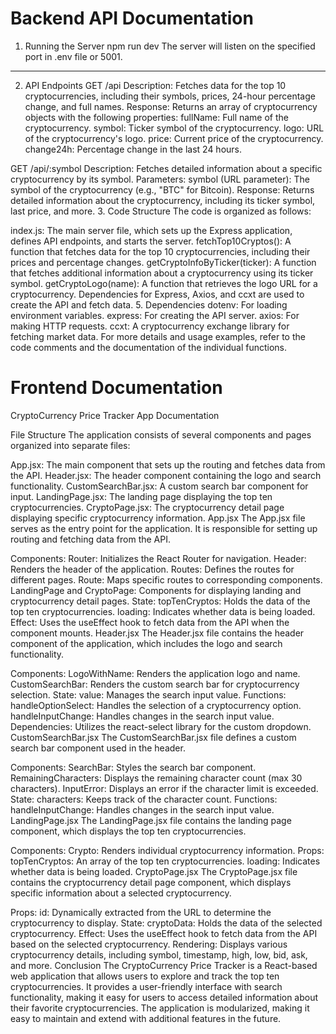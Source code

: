 # Backend API Documentation
1. Running the Server
    npm run dev
The server will listen on the specified port in .env file or 5001.
_____________________________________________________
2. API Endpoints
GET /api 
Description: Fetches data for the top 10 cryptocurrencies, including their symbols, prices, 24-hour percentage change, and full names.
Response: Returns an array of cryptocurrency objects with the following properties:
fullName: Full name of the cryptocurrency.
symbol: Ticker symbol of the cryptocurrency.
logo: URL of the cryptocurrency's logo.
price: Current price of the cryptocurrency.
change24h: Percentage change in the last 24 hours.

GET /api/:symbol 
Description: Fetches detailed information about a specific cryptocurrency by its symbol.
Parameters:
symbol (URL parameter): The symbol of the cryptocurrency (e.g., "BTC" for Bitcoin).
Response: Returns detailed information about the cryptocurrency, including its ticker symbol, last price, and more.
3. Code Structure
The code is organized as follows:

index.js: The main server file, which sets up the Express application, defines API endpoints, and starts the server.
fetchTop10Cryptos(): A function that fetches data for the top 10 cryptocurrencies, including their prices and percentage changes.
getCryptoInfoByTicker(ticker): A function that fetches additional information about a cryptocurrency using its ticker symbol.
getCryptoLogo(name): A function that retrieves the logo URL for a cryptocurrency.
Dependencies for Express, Axios, and ccxt are used to create the API and fetch data.
5. Dependencies
dotenv: For loading environment variables.
express: For creating the API server.
axios: For making HTTP requests.
ccxt: A cryptocurrency exchange library for fetching market data.
For more details and usage examples, refer to the code comments and the documentation of the individual functions.
# Frontend Documentation
CryptoCurrency Price Tracker App Documentation

File Structure
The application consists of several components and pages organized into separate files:

App.jsx: The main component that sets up the routing and fetches data from the API.
Header.jsx: The header component containing the logo and search functionality.
CustomSearchBar.jsx: A custom search bar component for input.
LandingPage.jsx: The landing page displaying the top ten cryptocurrencies.
CryptoPage.jsx: The cryptocurrency detail page displaying specific cryptocurrency information.
App.jsx
The App.jsx file serves as the entry point for the application. It is responsible for setting up routing and fetching data from the API.

Components:
Router: Initializes the React Router for navigation.
Header: Renders the header of the application.
Routes: Defines the routes for different pages.
Route: Maps specific routes to corresponding components.
LandingPage and CryptoPage: Components for displaying landing and cryptocurrency detail pages.
State:
topTenCryptos: Holds the data of the top ten cryptocurrencies.
loading: Indicates whether data is being loaded.
Effect:
Uses the useEffect hook to fetch data from the API when the component mounts.
Header.jsx
The Header.jsx file contains the header component of the application, which includes the logo and search functionality.

Components:
LogoWithName: Renders the application logo and name.
CustomSearchBar: Renders the custom search bar for cryptocurrency selection.
State:
value: Manages the search input value.
Functions:
handleOptionSelect: Handles the selection of a cryptocurrency option.
handleInputChange: Handles changes in the search input value.
Dependencies:
Utilizes the react-select library for the custom dropdown.
CustomSearchBar.jsx
The CustomSearchBar.jsx file defines a custom search bar component used in the header.

Components:
SearchBar: Styles the search bar component.
RemainingCharacters: Displays the remaining character count (max 30 characters).
InputError: Displays an error if the character limit is exceeded.
State:
characters: Keeps track of the character count.
Functions:
handleInputChange: Handles changes in the search input value.
LandingPage.jsx
The LandingPage.jsx file contains the landing page component, which displays the top ten cryptocurrencies.

Components:
Crypto: Renders individual cryptocurrency information.
Props:
topTenCryptos: An array of the top ten cryptocurrencies.
loading: Indicates whether data is being loaded.
CryptoPage.jsx
The CryptoPage.jsx file contains the cryptocurrency detail page component, which displays specific information about a selected cryptocurrency.

Props:
id: Dynamically extracted from the URL to determine the cryptocurrency to display.
State:
cryptoData: Holds the data of the selected cryptocurrency.
Effect:
Uses the useEffect hook to fetch data from the API based on the selected cryptocurrency.
Rendering:
Displays various cryptocurrency details, including symbol, timestamp, high, low, bid, ask, and more.
Conclusion
The CryptoCurrency Price Tracker is a React-based web application that allows users to explore and track the top ten cryptocurrencies. It provides a user-friendly interface with search functionality, making it easy for users to access detailed information about their favorite cryptocurrencies. The application is modularized, making it easy to maintain and extend with additional features in the future.